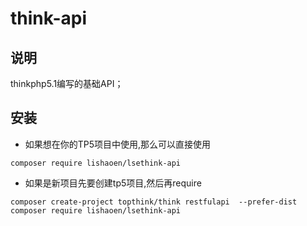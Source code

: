 
think-api 
===============

## 说明
thinkphp5.1编写的基础API；

## 安装
- 如果想在你的TP5项目中使用,那么可以直接使用
```
composer require lishaoen/lsethink-api
```
- 如果是新项目先要创建tp5项目,然后再require

```
composer create-project topthink/think restfulapi  --prefer-dist
composer require lishaoen/lsethink-api
```

